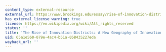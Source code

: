 ```yaml
---
content_type: external-resource
external_url: https://www.brookings.edu/essay/rise-of-innovation-districts/
has_external_license_warning: true
license: https://en.wikipedia.org/wiki/All_rights_reserved
status: ''
title: 'The Rise of Innovation Districts: A New Geography of Innovation in America'
uid: 65a1e560-079e-4ac4-b51a-058435227eda
wayback_url: ''
---
```

